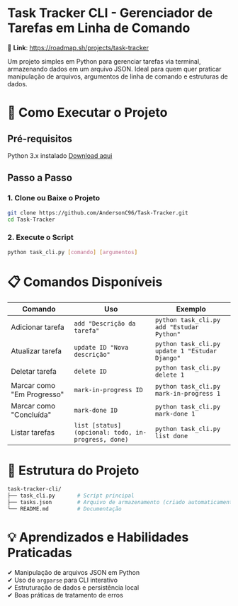 # Task Tracker CLI - Gerenciador de Tarefas em Linha de Comando

🔗 **Link**: https://roadmap.sh/projects/task-tracker

Um projeto simples em Python para gerenciar tarefas via terminal, armazenando dados em um arquivo JSON. Ideal para quem quer praticar manipulação de arquivos, argumentos de linha de comando e estruturas de dados.

# 🚀 Como Executar o Projeto

## Pré-requisitos

Python 3.x instalado [Download aqui](https://www.python.org/downloads/)

## Passo a Passo

### 1. **Clone ou Baixe o Projeto**

```bash
git clone https://github.com/AndersonC96/Task-Tracker.git
cd Task-Tracker
```

### 2. **Execute o Script**

```bash
python task_cli.py [comando] [argumentos]
```

# 📋 Comandos Disponíveis

| Comando | Uso | Exemplo |
| --- | --- | --- |
| Adicionar tarefa | `add "Descrição da tarefa"` | `python task_cli.py add "Estudar Python"` |
| Atualizar tarefa | `update ID "Nova descrição"` | `python task_cli.py update 1 "Estudar Django"` |
| Deletar tarefa | `delete ID` | `python task_cli.py delete 1` |
| Marcar como "Em Progresso" | `mark-in-progress ID` | `python task_cli.py mark-in-progress 1` |
| Marcar como "Concluída" | `mark-done ID` | `python task_cli.py mark-done 1` |
| Listar tarefas | `list [status] (opcional: todo, in-progress, done)` | `python task_cli.py list done` |

# 📂 Estrutura do Projeto

```bash
task-tracker-cli/  
├── task_cli.py       # Script principal  
├── tasks.json        # Arquivo de armazenamento (criado automaticamente)  
└── README.md         # Documentação  
```

# 💡 Aprendizados e Habilidades Praticadas

✔ Manipulação de arquivos JSON em Python
</br>
✔ Uso de `argparse` para CLI interativo
</br>
✔ Estruturação de dados e persistência local
</br>
✔ Boas práticas de tratamento de erros